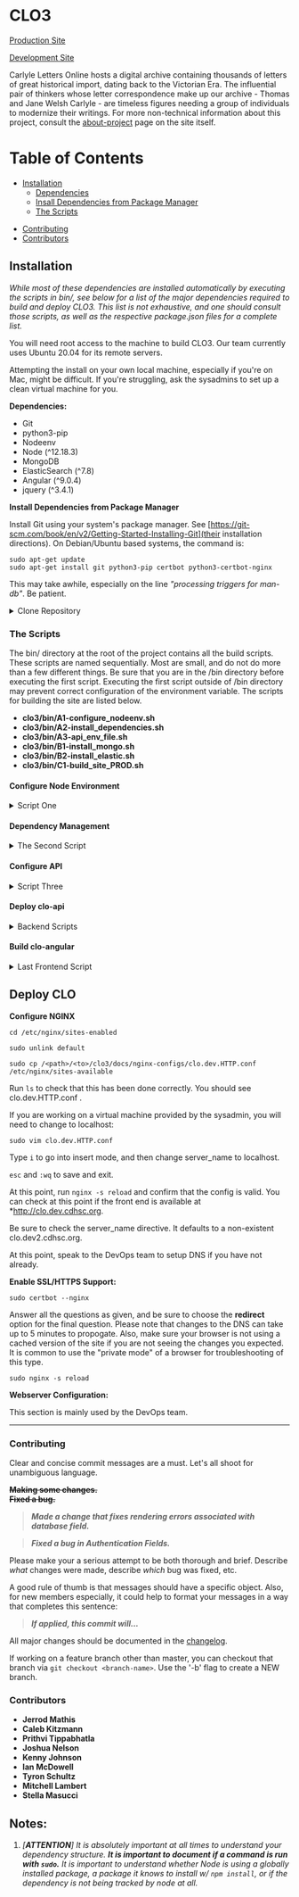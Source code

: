 # CLO3
[Production Site](https://carlyleletters.dukeupress.edu/home)

[Development Site](https://clo.dev.cdhsc.org/home)

<!-- added a sentence describing what it is, always nice to showcase the why in things to ensure we comprehend the value of the work itself; inspiring! -->
Carlyle Letters Online hosts a digital archive containing thousands of letters of great historical import, dating back to the Victorian Era. The influential pair of thinkers whose letter correspondence make up our archive - Thomas and Jane Welsh Carlyle - are timeless figures needing a group of individuals to modernize their writings. For more non-technical information about this project, consult the [about-project](https://clo.cdhsc.org/about-project) page on the site itself.

# Table of Contents
- [Installation](#installation)<br>
  - [Dependencies](#dependencies)<br>
  - [Insall Dependencies from Package Manager](#install-initial-depencies)<br>
  - [The Scripts](#scripts)<br>
* [Contributing](#contributing)<br>
* [Contributors](#contributors)


## <a name="installation"> Installation </a>

*While most of these dependencies are installed automatically by executing the scripts in *bin/*, see below for a list of the major dependencies required to build and deploy CLO3. This list is not exhaustive, and one should consult those scripts, as well as the respective *package.json* files for a complete list.*

You will need root access to the machine to build CLO3. Our team currently uses Ubuntu 20.04 for its remote servers.

Attempting the install on your own local machine, especially if you're on Mac, might be difficult. If you're struggling, ask the sysadmins to set up a clean virtual machine for you.

<a name="dependencies"> **Dependencies:** </a>

- Git
- python3-pip
- Nodeenv
- Node (^12.18.3)
- MongoDB
- ElasticSearch (^7.8)
- Angular (^9.0.4)
- jquery (^3.4.1)


<a name="install-initial-dependencies"> **Install Dependencies from Package Manager** </a>

Install Git using your system's package manager. See [https://git-scm.com/book/en/v2/Getting-Started-Installing-Git](their installation directions). On Debian/Ubuntu based systems, the command is:

`sudo apt-get update`  
`sudo apt-get install git python3-pip certbot python3-certbot-nginx`

This may take awhile, especially on the line *"processing triggers for man-db"*. Be patient.

<details>

  <summary> Clone Repository </summary>

Clone the repository to your command line. On the home page of the repository, locate the green button above the list of folders and files that says "Code," and click on it to pull up the HTTPS of this repository. Click the button to the right of the url. This copies it, you'll need to paste it into the cloning command.

`git clone <url>`

</details>

### <a name="scripts"> The Scripts </a>

The bin/ directory at the root of the project contains all the build scripts. These scripts are named sequentially. Most are small, and do not do more than a few different things. Be sure that you are in the /bin directory before executing the first script. Executing the first script outside of /bin directory may prevent correct configuration of the environment variable. The scripts for building the site are listed below. 

<!-- for ease of navigation & to reduce cluter every script is in collapsable section of it's own -->
<!-- within those collapsable sections, all the troubleshooting should be in collapsable sections within the main collapsable section for that particular script since not everyone will have trouble with execution, but of course, it's a neccessary and useful bit of information to keep here -->

- __clo3/bin/A1-configure_nodeenv.sh__<br>
- __clo3/bin/A2-install_dependencies.sh__<br>
- __clo3/bin/A3-api_env_file.sh__<br>
- __clo3/bin/B1-install_mongo.sh__<br>
- __clo3/bin/B2-install_elastic.sh__<br>
- __clo3/bin/C1-build_site_PROD.sh__<br>


#### Configure Node Environment 

<details>

  <summary> Script One </summary>

>___ clo3/bin/A1-configure_nodeenv.sh___

It's recommended that you check out all the scripts before running them to get a general sense of what's going on. Opening them in a different window and then closing that window after succesful execution is a good idea. Let's check out the first one. Right click the link to the <a href="bin/A1-configure_nodeenv.sh"> first script </a>  and choose the option "open in a different window." 

The first script serves two important functions. First, it configure the CLO_ROOT environment variable. Second, it creates the Node environment. 

Configuring a variable initially is only tentative. The change in our bash configuration file  will only propogate after exiting and re-logging into the server (quitting and restarting SSH) or by running the "source" command on your .bashrc file in the terminal (`source ~/.bashrc`).

`./A1-configure_nodeenv.sh`

Before running the next script, ensure the environment variable is set via `echo $CLO_ROOT`.

<!-- moved this output block above following sentence (it was below initially), it makes more logical sense here? -->

<!-- NOTICED THAT PUTTING A COMMAND OUTPUT BOX DIFFERS FROM OUR CONVENTIALL ONE COMMAND LINE BLOCK SO IT TAKES A SECOND TO REALIZE THE TOP COMMAND IN THIS BLOCK IS SUPPOSED TO BE EXECUTED -->
`echo $CLO_ROOT`

<details>

  <summary> Example Output </summary>

```
$ echo $CLO_ROOT
/home/kennethj/clo3
```

</details>

If it is empty, the environment variable is not set. Check that the necessary "export" line has been appended to your ~/.bashrc file. 
<!-- need to ask someone who's not on mac whether or not the tilde symbol is alias for home directory. b/c if it's not then this command won't uniformly work like this -->
<details>
	
  <summary> Click here if You're Having Trouble </summary>
Let's issue a command to see if the line was appended...

`tail -r ~/.bashrc`
`q`

<details>
	
  <summary> Example Output </summary>

```
$ tail -r ~/.bashrc 

export CLO_ROOT="/home/mitchelllambert/clo3"

alias python=...
PS1=...
```

<!-- Stella's additions, much was lacking from first version of README regarding troubleshooting but to prevent it from too clogged up, encapsulated all the troubleshooting aspects in collapsable sections -->

If you do not see the export statement at the top of this command output, the export line was not appended.

At this point, you should try setting it manually:

Find your current path by running `pwd`, then run

`export CLO_ROOT=`*your current path here* .

Then run

`source ~/.bashrc`

`echo $CLO_ROOT`

to check that it was correctly set.
  
  </details>

</details>

Now that we have the first part taken care of, we can move onto activating the Node environment. Be sure to have this environment activated at any time you're working with CLO3.
`source ../env/bin/activate` or `source $CLO_ROOT/env/bin/activate`  

<!-- stella's additions -->
If this doesn't work, you may need to execute the script again (in the /bin directory), and then try the above source command again.

`pwd`

```
$ pwd
/home/mitchelllambert/clo3/bin
```
`./A1-configure_nodeenv.sh`
`source ../env/bin/activate`

What we've just installed and activated is Node.js, this is a JavaScript runtime environment that lets us execute our JavaScript code outside a web browser.
**Whenever you are working with CLO3, be sure to have the nodeenv activated.**

</details>


#### Dependency Management 

<details>

  <summary> The Second Script </summary>

>___ clo3/bin/A2-install_dependencies.sh___

<!-- added a bit to this section because it was seriously lacking -->
Let's check out the <a href="bin/A2-install_dependencies.sh" target="_blank">the second script</a> in a new window.

<!-- this comment was first below execution statement, but i think it'd be a good idea to save execution for after explanation --> 
The second script decends into 'clo-angular' and 'clo-api' to install the required node packages. Rember that last script installed Node for us. Node comes with a default (node) package manager. Which means Node's default package manager is a dependency of Node itself. 

As you can see if you're following along in the script, our package manager installs dependencies after descending into the two directories using the aptly named... 

`npm install`... 

... command. Now, to introduce you to our dependency structure, let's check where our package manager is obtaining the dependency information. 

They can be found in the package.json files of Angular's & the API's root directory. Check them out by either opening these files in a text editor or run a command to view the particular segment of these two files from which our package manager is getting the required information. 


** So where is NPM locating Dependency Information? **
<details>

  <summary> Locate and Open the Files NPM is Using </summary>

	1.	`cd ../clo-angular && vim package.json`
>___Backtrack to the project's root direct then move into angular's root directory, and open up the file (we use vim here but you can use whichever text editor you're most comfortable with.___	
	
	2. Take note of the dependencies & devDependencies section, these are angular's dependencies and all the key-value pairs listed here is where our package manager is reading from in the second script.
	3.	`:q!`
>___Exit the vim editor.___
	
	4. Repeat this process for checking out the API's dependencies, subsiting the API's root folder in for step 1.
</details>

<details>
	
  <summary> Output Dependency List to Command Line from Files NPM is Using </summary>
  
  

`sed -n '/"dependencies'/,$p' ../clo-angular/package.json`

  <details>

  <summary> Expected Output </summary>	 

```
$ sed -n '/"dependencies"/,$p' ../clo-angular/package.json
  "dependencies": {
    "@angular/common": "^9.0.4",
    "@angular/compiler": "^9.0.4",
    "@angular/compiler-cli": "^9.0.4",
    "@angular/core": "^9.0.4",
    "@angular/forms": "^9.0.4",
    "@angular/localize": "^9.0.4",
    "@angular/platform-browser": "^9.0.4",
    "@angular/platform-browser-dynamic": "^9.0.4",
    "@angular/router": "^9.0.4",
    "@fortawesome/angular-fontawesome": "^0.6.0",
    "@fortawesome/fontawesome-svg-core": "^1.2.27",
    "@fortawesome/free-solid-svg-icons": "^5.12.1",
    "@ng-bootstrap/ng-bootstrap": "^6.0.0",
    "bootstrap": "^4.4.1",
    "font-awesome": "^4.7.0",
    "jquery": "^3.4.1",
    "mark.js": "^8.11.1",
    "nan": "^2.14.0",
    "popper.js": "^1.16.1",
    "rxjs": "^6.5.4",
    "tslib": "^1.11.1",
    "zone.js": "~0.10.2"
  },
  "devDependencies": {
    "@angular-devkit/build-angular": "~0.900.4",
    "@angular/cli": "~9.0.4",
    "@fortawesome/fontawesome-free": "^5.12.1",
    "jasmine-core": "~3.5.0",
    "jasmine-spec-reporter": "~4.2.1",
    "karma": "^4.4.1",
    "karma-chrome-launcher": "~3.1.0",
    "karma-coverage-istanbul-reporter": "^2.1.1",
    "karma-jasmine": "~3.1.1",
    "karma-jasmine-html-reporter": "^1.5.2",
    "protractor": "^5.4.3",
    "ts-node": "~8.6.2",
    "tslint": "~6.0.0",
    "typescript": "^3.7.5",
    "viewerjs": "^1.5.0"
  }
}

```
  </details>


Similarly, we can run the same command, substituting the api's package.json in as argument file to check the api's dependencies:

`sed -e '/"dependencies": {/,$p' clo-api/package.json`

</details>

Now that we've checked out where our package manager is getting it's information, let's execute the script.

`./A2-install_dependencies.sh`

Note that the script will prompt the user for returning feedback about Angular to Google. Answer as you please.

</details>

#### Configure API

<details>
  
  <summary> Script Three </summary>

___A3-api_env_file.sh___

 

This script creates and populates the .env file in clo-api. You can check that it is correctly configured with `cat $CLO_ROOT/clo-api/.env`.

<!-- add some descriptions... cat output? -->

`./A3-api_env_file.sh`

</details>

<!-- changed these bolded descriptions into headers pretty much so we can access them from ToC -->
#### Deploy clo-api

<details>

<summary> Backend Scripts </summary>

___B1-install_mongo.sh___
___B2-install_elastic.sh___ 

<!-- soomething about these two not being listed to begin this section initially disoriented me, like I was expecting one script per section when I first read this doc -->



  <details>

   <summary> First Script </summary>

##### Install Mongo

>___B1-install_mongo.sh___

This script install MongoDB and restores the contents of the database. 






<!-- add stuff to this, add descriptions before execution step -->
`./B1-install_mongo.sh`

Let's check to see if Mongo is running.
`ps -aux | grep -e "mongo" | grep -v "grep"`.

  </details>

  <details>
   
   <summary> Second Script </summary>

##### Install Elastic Search

>___B2-install_elastic.sh___

This script installs elasticsearch to the the API's bin directory ($CLO_ROOT/clo-api/bin directory). 

<!-- anything more I can add? -->


`./B2-install_elastic.sh`
Let's check to make sure elastic search is running.
`ps -aux | grep -e "elastic" | grep -v "grep"`.

<!-- what are we doing here? a bit unclear of a transition -->
`cd ../clo-api`

`node elasticSync.js`

`nohup ./bin/www &`

This last command runs the equivalent of 'npm start' using the `nohup` ("no hangup") command. The "&" sends the process to the background immediately. This allows the process to continue running after the shell has been detached.

Due to a inconsistency in the output of `nohup`, you may need to press Enter/Return to get another command prompt in your terminal. This is normal.

At this point, your API is running. Ensure it is configured correctly by checking the contents of the logging file with.

`cat nohup.out`

   <details>
  
   <summary> Expected Output </summary>


```
$ cat nohup.out
Connected to MongoDB at URL: mongodb://127.0.0.1:27017/clo
Connected to Elasticsearch at URL: http://127.0.0.1:9200
```
   </details>
  </details>
</details>

#### Build clo-angular

  <details>

  <summary> Last Frontend Script </summary>

>___C1-build_site_PROD.sh___
`cd $CLO_ROOT/bin`

`./C1-build_site_PROD.sh`

This script builds the Angular front-end. It also creates a symlink from the build artifact ('dist') to the /srv/ directory as per the LFSH. This is the directory that NGINX points to.

This script also copies the HTTP version of the Nginx config to the '/etc/nginx/sites-available' directory.

Note that this will take awhile to run. Developers often report the longest wait at `92% compiling`. Be patient.

  </details>

</details> 

<!-- last closing tag should partition the scripts segment away from the following segments -->
## Deploy CLO

**Configure NGINX**

`cd /etc/nginx/sites-enabled`

`sudo unlink default`

`sudo cp /<path>/<to>/clo3/docs/nginx-configs/clo.dev.HTTP.conf /etc/nginx/sites-available`

Run `ls` to check that this has been done correctly. You should see clo.dev.HTTP.conf .

If you are working on a virtual machine provided by the sysadmin, you will need to change to localhost:

`sudo vim clo.dev.HTTP.conf`

Type `i` to go into insert mode, and then change server_name to localhost.

`esc` and `:wq` to save and exit.

At this point, run `nginx -s reload` and confirm that the config is valid. You can check at this point if the front end is available at *http://clo.dev.cdhsc.org.

Be sure to check the server\_name directive. It defaults to a non-existent clo.dev2.cdhsc.org.

At this point, speak to the DevOps team to setup DNS if you have not already.

**Enable SSL/HTTPS Support:**

`sudo certbot --nginx`

Answer all the questions as given, and be sure to choose the **redirect** option for the final question.
Please note that changes to the DNS can take up to 5 minutes to propogate. Also, make sure your browser is not using a cached version of the site if you are not seeing the changes you expected. It is common to use the "private mode" of a browser for troubleshooting of this type.

`sudo nginx -s reload`

**Webserver Configuration:**

This section is mainly used by the DevOps team.







---

### <a name=contributing>Contributing</a>
Clear and concise commit messages are a must. Let's all shoot for unambiguous language.

>
__~~Making some changes.~~__<br>
__~~Fixed a bug.~~__
>
>___Made a change that fixes rendering errors associated with database field.___

>___Fixed a bug in Authentication Fields.___

Please make your a serious attempt to be both thorough and brief. Describe <em> what </em> changes were made, describe <em> which </em> bug was fixed, etc.

A good rule of thumb is that messages should have a specific object. Also, for new members especially, it could help to format your messages in a way that completes this sentence:

> ___If applied, this commit will...___

All major changes should be documented in the [changelog](docs/CHANGELOG.md).

If working on a feature branch other than master, you can checkout that branch via `git checkout <branch-name>`. Use the '-b' flag to create a NEW branch.

### <a name=contributors>Contributors</a>
* **Jerrod Mathis**
* **Caleb Kitzmann**
* **Prithvi Tippabhatla**
* **Joshua Nelson**
* **Kenny Johnson**
* **Ian McDowell**
* **Tyron Schultz**
* **Mitchell Lambert**
* **Stella Masucci**


## Notes:

1. *[**ATTENTION**] It is absolutely important at all times to understand your dependency structure. **It is important to document if a command is run with `sudo`.** It is important to understand whether Node is using a globally installed package, a package it knows to install w/ `npm install`, or if the dependency is not being tracked by node at all.*


